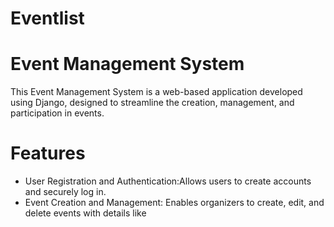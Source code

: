 # Eventlist

# Event Management System
This Event Management System is a web-based application developed using Django, designed to streamline the creation, management, and participation in events.

 # Features
- User Registration and Authentication:Allows users to create accounts and securely log in.
- Event Creation and Management: Enables organizers to create, edit, and delete events with details like
